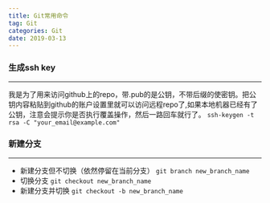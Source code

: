 ```yaml
---
title: Git常用命令
tag: Git
categories: Git
date: 2019-03-13
---
```


### 生成ssh key
---
我是为了用来访问github上的repo，带.pub的是公钥，不带后缀的使密钥。把公钥内容粘贴到github的账户设置里就可以访问远程repo了,如果本地机器已经有了公钥，注意会提示你是否执行覆盖操作，然后一路回车就行了。
`ssh-keygen -t rsa -C "your_email@example.com"`

### 新建分支
---
* 新建分支但不切换（依然停留在当前分支）
`git branch new_branch_name`
* 切换分支
`git checkout new_branch_name`
* 新建分支并切换
`git checkout -b new_branch_name`